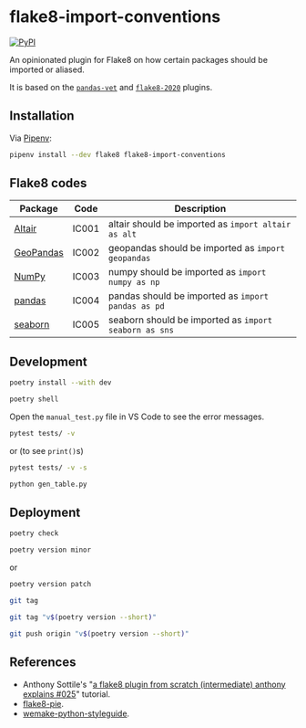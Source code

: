# flake8-import-conventions

[![PyPI](https://img.shields.io/pypi/v/flake8-import-conventions.svg)](https://pypi.org/project/flake8-import-conventions/)

An opinionated plugin for Flake8 on how certain packages should be imported or aliased.

It is based on the [`pandas-vet`](https://github.com/deppen8/pandas-vet) and [`flake8-2020`](https://github.com/asottile/flake8-2020) plugins.

## Installation

Via [Pipenv](https://pipenv.pypa.io/):

```bash
pipenv install --dev flake8 flake8-import-conventions
```

## Flake8 codes

| Package                                 | Code  | Description                                           |
| --------------------------------------- | ----- | ----------------------------------------------------- |
| [Altair](https://altair-viz.github.io/) | IC001 | altair should be imported as `import altair as alt`   |
| [GeoPandas](https://geopandas.org/)     | IC002 | geopandas should be imported as `import geopandas`    |
| [NumPy](https://numpy.org/)             | IC003 | numpy should be imported as `import numpy as np`      |
| [pandas](https://pandas.pydata.org/)    | IC004 | pandas should be imported as `import pandas as pd`    |
| [seaborn](https://seaborn.pydata.org/)  | IC005 | seaborn should be imported as `import seaborn as sns` |

## Development

```bash
poetry install --with dev
```

```bash
poetry shell
```

Open the `manual_test.py` file in VS Code to see the error messages.

```bash
pytest tests/ -v
```

or (to see `print()`s)

```bash
pytest tests/ -v -s
```

```bash
python gen_table.py
```

## Deployment

```bash
poetry check
```

```bash
poetry version minor
```

or

```bash
poetry version patch
```

```bash
git tag
```

```bash
git tag "v$(poetry version --short)"
```

```bash
git push origin "v$(poetry version --short)"
```

## References

- Anthony Sottile's "[a flake8 plugin from scratch (intermediate) anthony explains #025](https://youtu.be/ot5Z4KQPBL8)" tutorial.
- [flake8-pie](https://github.com/sbdchd/flake8-pie).
- [wemake-python-styleguide](https://github.com/wemake-services/wemake-python-styleguide).
